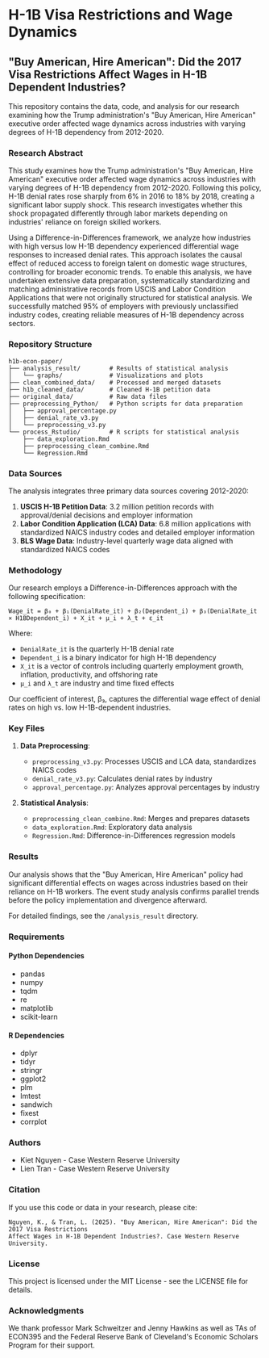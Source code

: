 # H-1B Visa Restrictions and Wage Dynamics

## "Buy American, Hire American": Did the 2017 Visa Restrictions Affect Wages in H-1B Dependent Industries?

This repository contains the data, code, and analysis for our research examining how the Trump administration's "Buy American, Hire American" executive order affected wage dynamics across industries with varying degrees of H-1B dependency from 2012-2020.

### Research Abstract

This study examines how the Trump administration's "Buy American, Hire American" executive order affected wage dynamics across industries with varying degrees of H-1B dependency from 2012-2020. Following this policy, H-1B denial rates rose sharply from 6% in 2016 to 18% by 2018, creating a significant labor supply shock. This research investigates whether this shock propagated differently through labor markets depending on industries' reliance on foreign skilled workers.

Using a Difference-in-Differences framework, we analyze how industries with high versus low H-1B dependency experienced differential wage responses to increased denial rates. This approach isolates the causal effect of reduced access to foreign talent on domestic wage structures, controlling for broader economic trends. To enable this analysis, we have undertaken extensive data preparation, systematically standardizing and matching administrative records from USCIS and Labor Condition Applications that were not originally structured for statistical analysis. We successfully matched 95% of employers with previously unclassified industry codes, creating reliable measures of H-1B dependency across sectors.

### Repository Structure

```
h1b-econ-paper/
├── analysis_result/        # Results of statistical analysis
│   └── graphs/             # Visualizations and plots
├── clean_combined_data/    # Processed and merged datasets
├── h1b_cleaned_data/       # Cleaned H-1B petition data
├── original_data/          # Raw data files
├── preprocessing_Python/   # Python scripts for data preparation
│   ├── approval_percentage.py
│   ├── denial_rate_v3.py
│   └── preprocessing_v3.py
└── process_Rstudio/        # R scripts for statistical analysis
    ├── data_exploration.Rmd
    ├── preprocessing_clean_combine.Rmd
    └── Regression.Rmd
```

### Data Sources

The analysis integrates three primary data sources covering 2012-2020:
1. **USCIS H-1B Petition Data**: 3.2 million petition records with approval/denial decisions and employer information
2. **Labor Condition Application (LCA) Data**: 6.8 million applications with standardized NAICS industry codes and detailed employer information
3. **BLS Wage Data**: Industry-level quarterly wage data aligned with standardized NAICS codes

### Methodology

Our research employs a Difference-in-Differences approach with the following specification:

```
Wage_it = β₀ + β₁(DenialRate_it) + β₂(Dependent_i) + β₃(DenialRate_it × H1BDependent_i) + X_it + μ_i + λ_t + ε_it
```

Where:
- `DenialRate_it` is the quarterly H-1B denial rate
- `Dependent_i` is a binary indicator for high H-1B dependency
- `X_it` is a vector of controls including quarterly employment growth, inflation, productivity, and offshoring rate
- `μ_i` and `λ_t` are industry and time fixed effects

Our coefficient of interest, β₃, captures the differential wage effect of denial rates on high vs. low H-1B-dependent industries.

### Key Files

1. **Data Preprocessing**:
   - `preprocessing_v3.py`: Processes USCIS and LCA data, standardizes NAICS codes
   - `denial_rate_v3.py`: Calculates denial rates by industry
   - `approval_percentage.py`: Analyzes approval percentages by industry

2. **Statistical Analysis**:
   - `preprocessing_clean_combine.Rmd`: Merges and prepares datasets
   - `data_exploration.Rmd`: Exploratory data analysis
   - `Regression.Rmd`: Difference-in-Differences regression models

### Results

Our analysis shows that the "Buy American, Hire American" policy had significant differential effects on wages across industries based on their reliance on H-1B workers. The event study analysis confirms parallel trends before the policy implementation and divergence afterward.

For detailed findings, see the `/analysis_result` directory.

### Requirements

#### Python Dependencies
- pandas
- numpy
- tqdm
- re
- matplotlib
- scikit-learn

#### R Dependencies
- dplyr
- tidyr
- stringr
- ggplot2
- plm
- lmtest
- sandwich
- fixest
- corrplot

### Authors

- Kiet Nguyen - Case Western Reserve University
- Lien Tran - Case Western Reserve University

### Citation

If you use this code or data in your research, please cite:

```
Nguyen, K., & Tran, L. (2025). "Buy American, Hire American": Did the 2017 Visa Restrictions
Affect Wages in H-1B Dependent Industries?. Case Western Reserve University.
```

### License

This project is licensed under the MIT License - see the LICENSE file for details.

### Acknowledgments

We thank professor Mark Schweitzer and Jenny Hawkins as well as TAs of ECON395 and the Federal Reserve Bank of Cleveland's Economic Scholars Program for their support. 
